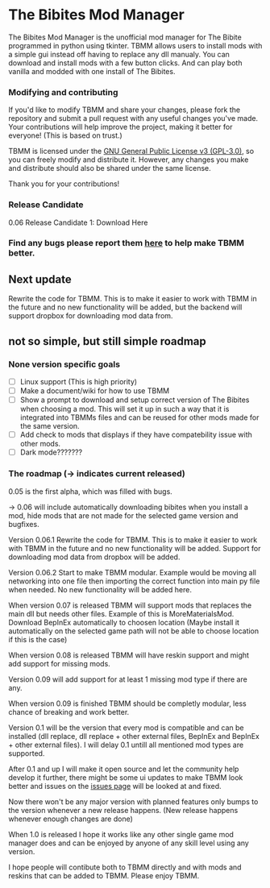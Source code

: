 # The Bibites Mod Manager
The Bibites Mod Manager is the unofficial mod manager for The Bibite programmed in python using tkinter. TBMM allows users to install mods with a simple gui instead off having to replace any dll manualy.
You can download and install mods with a few button clicks.
And can play both vanilla and modded with one install of The Bibites.

### Modifying and contributing
If you'd like to modify TBMM and share your changes, please fork the repository and submit a pull request with any useful changes you've made. Your contributions will help improve the project, making it better for everyone! (This is based on trust.)

TBMM is licensed under the [GNU General Public License v3 (GPL-3.0)](/LICENSE.md), so you can freely modify and distribute it. However, any changes you make and distribute should also be shared under the same license.

Thank you for your contributions!

### Release Candidate
0.06 Release Candidate 1: Download Here

### Find any bugs please report them [here](https://github.com/MeltingDiamond/TBMM/issues) to help make TBMM better.

## Next update
Rewrite the code for TBMM. This is to make it easier to work with TBMM in the future and no new functionality will be added, but the backend will support dropbox for downloading mod data from.

## not so simple, but still simple roadmap
### None version specific goals
- [ ] Linux support (This is high priority)
- [ ] Make a document/wiki for how to use TBMM
- [ ] Show a prompt to download and setup correct version of The Bibites when choosing a mod. This will set it up in such a way that it is integrated into TBMMs files and can be reused for other mods made for the same version.
- [ ] Add check to mods that displays if they have compatebility issue with other mods.
- [ ] Dark mode???????
### The roadmap (-> indicates current released)
0.05 is the first alpha, which was filled with bugs.

-> 0.06 will include automatically downloading bibites when you install a mod, hide mods that are not made for the selected game version and bugfixes.

Version 0.06.1 Rewrite the code for TBMM. This is to make it easier to work with TBMM in the future and no new functionality will be added. Support for downloading mod data from dropbox will be added.

Version 0.06.2 Start to make TBMM modular. Example would be moving all networking into one file then importing the correct function into main py file when needed. No new functionality will be added here.

When version 0.07 is released TBMM will support mods that replaces the main dll but needs other files. Example of this is MoreMaterialsMod. Download BepInEx automatically to choosen location (Maybe install it automatically on the selected game path will not be able to choose location if this is the case)

When version 0.08 is released TBMM will have reskin support and might add support for missing mods.

Version 0.09 will add support for at least 1 missing mod type if there are any.

When version 0.09 is finished TBMM should be completly modular, less chance of breaking and work better.

Version 0.1 will be the version that every mod is compatible and can be installed (dll replace, dll replace + other external files, BepInEx and BepInEx + other external files). I will delay 0.1 untill all mentioned mod types are supported. 

After 0.1 and up I will make it open source and let the community help develop it further, there might be some ui updates to make TBMM look better and issues on the [issues page](https://github.com/MeltingDiamond/TBMM/issues) will be looked at and fixed.

Now there won't be any major version with planned features only bumps to the version whenever a new release happens. (New release happens whenever enough changes are done)

When 1.0 is released I hope it works like any other single game mod manager does and can be enjoyed by anyone of any skill level using any version.

I hope people will contibute both to TBMM directly and with mods and reskins that can be added to TBMM. Please enjoy TBMM.
